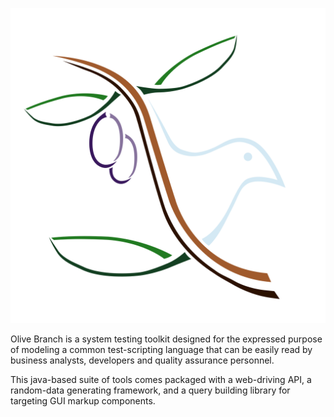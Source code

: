 ![Olive Branch logo](Olive-branch-logo.svg?raw=true)

Olive Branch is a system testing toolkit designed for the expressed purpose of modeling a common test-scripting language that can be easily read by business analysts, developers and quality assurance personnel. 

This java-based suite of tools comes packaged with a web-driving API, a random-data generating framework, and a query building library for targeting GUI markup components.

